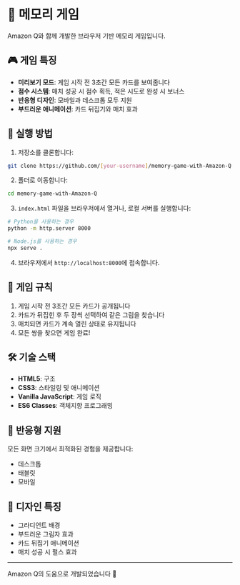 # 🧠 메모리 게임

Amazon Q와 함께 개발한 브라우저 기반 메모리 게임입니다.

## 🎮 게임 특징

- **미리보기 모드**: 게임 시작 전 3초간 모든 카드를 보여줍니다
- **점수 시스템**: 매치 성공 시 점수 획득, 적은 시도로 완성 시 보너스
- **반응형 디자인**: 모바일과 데스크톱 모두 지원
- **부드러운 애니메이션**: 카드 뒤집기와 매치 효과

## 🚀 실행 방법

1. 저장소를 클론합니다:
```bash
git clone https://github.com/[your-username]/memory-game-with-Amazon-Q.git
```

2. 폴더로 이동합니다:
```bash
cd memory-game-with-Amazon-Q
```

3. `index.html` 파일을 브라우저에서 열거나, 로컬 서버를 실행합니다:
```bash
# Python을 사용하는 경우
python -m http.server 8000

# Node.js를 사용하는 경우
npx serve .
```

4. 브라우저에서 `http://localhost:8000`에 접속합니다.

## 🎯 게임 규칙

1. 게임 시작 전 3초간 모든 카드가 공개됩니다
2. 카드가 뒤집힌 후 두 장씩 선택하여 같은 그림을 찾습니다
3. 매치되면 카드가 계속 열린 상태로 유지됩니다
4. 모든 쌍을 찾으면 게임 완료!

## 🛠️ 기술 스택

- **HTML5**: 구조
- **CSS3**: 스타일링 및 애니메이션
- **Vanilla JavaScript**: 게임 로직
- **ES6 Classes**: 객체지향 프로그래밍

## 📱 반응형 지원

모든 화면 크기에서 최적화된 경험을 제공합니다:
- 데스크톱
- 태블릿
- 모바일

## 🎨 디자인 특징

- 그라디언트 배경
- 부드러운 그림자 효과
- 카드 뒤집기 애니메이션
- 매치 성공 시 펄스 효과

---

Amazon Q의 도움으로 개발되었습니다 🤖 